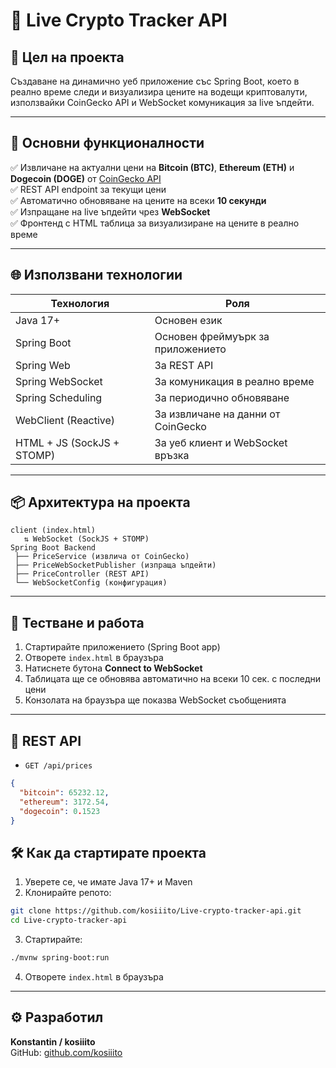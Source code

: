# 💸 Live Crypto Tracker API

## 🧠 Цел на проекта

Създаване на динамично уеб приложение със Spring Boot, което в реално време следи и визуализира цените на водещи криптовалути, използвайки CoinGecko API и WebSocket комуникация за live ъпдейти.

---

## 🧩 Основни функционалности

✅ Извличане на актуални цени на **Bitcoin (BTC)**, **Ethereum (ETH)** и **Dogecoin (DOGE)** от [CoinGecko API](https://www.coingecko.com/bg/api)  
✅ REST API endpoint за текущи цени  
✅ Автоматично обновяване на цените на всеки **10 секунди**  
✅ Изпращане на live ъпдейти чрез **WebSocket**  
✅ Фронтенд с HTML таблица за визуализиране на цените в реално време

---

## 🌐 Използвани технологии

| Технология         | Роля                                  |
|--------------------|----------------------------------------|
| Java 17+           | Основен език                           |
| Spring Boot        | Основен фреймуърк за приложението      |
| Spring Web         | За REST API                            |
| Spring WebSocket   | За комуникация в реално време          |
| Spring Scheduling  | За периодично обновяване               |
| WebClient (Reactive) | За извличане на данни от CoinGecko  |
| HTML + JS (SockJS + STOMP) | За уеб клиент и WebSocket връзка |

---

## 📦 Архитектура на проекта

```
client (index.html)
   ⇅ WebSocket (SockJS + STOMP)
Spring Boot Backend
 ├── PriceService (извлича от CoinGecko)
 ├── PriceWebSocketPublisher (изпраща ъпдейти)
 ├── PriceController (REST API)
 └── WebSocketConfig (конфигурация)
```

---

## 🧪 Тестване и работа

1. Стартирайте приложението (Spring Boot app)
2. Отворете `index.html` в браузъра
3. Натиснете бутона **Connect to WebSocket**
4. Таблицата ще се обновява автоматично на всеки 10 сек. с последни цени
5. Конзолата на браузъра ще показва WebSocket съобщенията

---

## 🧵 REST API

- `GET /api/prices`

```json
{
  "bitcoin": 65232.12,
  "ethereum": 3172.54,
  "dogecoin": 0.1523
}
```

## 🛠️ Как да стартирате проекта

1. Уверете се, че имате Java 17+ и Maven
2. Клонирайте репото:

```bash
git clone https://github.com/kosiiito/Live-crypto-tracker-api.git
cd Live-crypto-tracker-api
```

3. Стартирайте:

```bash
./mvnw spring-boot:run
```

4. Отворете `index.html` в браузъра

---

## ⚙️ Разработил

**Konstantin / kosiiito**  
GitHub: [github.com/kosiiito](https://github.com/kosiiito)
